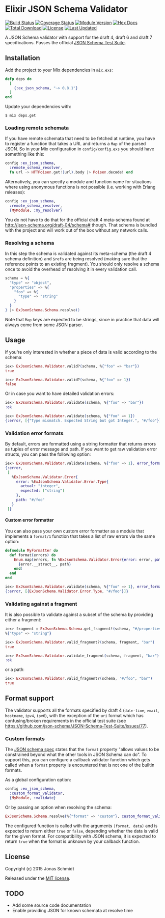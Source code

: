 # Elixir JSON Schema Validator

[![Build Status](https://travis-ci.org/jonasschmidt/ex_json_schema.svg?branch=master)](https://travis-ci.org/jonasschmidt/ex_json_schema)
[![Coverage Status](https://coveralls.io/repos/jonasschmidt/ex_json_schema/badge.svg?branch=travis-elixir-version&service=github)](https://coveralls.io/github/jonasschmidt/ex_json_schema?branch=travis-elixir-version)
[![Module Version](https://img.shields.io/hexpm/v/ex_json_schema.svg)](https://hex.pm/packages/ex_json_schema)
[![Hex Docs](https://img.shields.io/badge/hex-docs-lightgreen.svg)](https://hexdocs.pm/ex_json_schema/)
[![Total Download](https://img.shields.io/hexpm/dt/ex_json_schema.svg)](https://hex.pm/packages/ex_json_schema)
[![License](https://img.shields.io/hexpm/l/ex_json_schema.svg)](https://github.com/jonasschmidt/ex_json_schema/blob/master/LICENSE)
[![Last Updated](https://img.shields.io/github/last-commit/jonasschmidt/ex_json_schema.svg)](https://github.com/jonasschmidt/ex_json_schema/commits/master)

A JSON Schema validator with support for the draft 4, draft 6 and draft 7 specifications. Passes the official [JSON Schema Test Suite](https://github.com/json-schema/JSON-Schema-Test-Suite).

## Installation

Add the project to your Mix dependencies in `mix.exs`:

```elixir
defp deps do
  [
    {:ex_json_schema, "~> 0.8.1"}
  ]
end
```

Update your dependencies with:

```shell
$ mix deps.get
```

### Loading remote schemata

If you have remote schemata that need to be fetched at runtime, you have to register a function that takes a URL and returns a `Map` of the parsed JSON. So in your Mix configuration in `config/config.exs` you should have something like this:

```elixir
config :ex_json_schema,
  :remote_schema_resolver,
  fn url -> HTTPoison.get!(url).body |> Poison.decode! end
```

Alternatively, you can specify a module and function name for situations where using anonymous functions is not possible (i.e. working with Erlang releases):

```elixir
config :ex_json_schema,
  :remote_schema_resolver,
  {MyModule, :my_resolver}
```

You do not have to do that for the official draft 4 meta-schema found at http://json-schema.org/draft-04/schema# though. That schema is bundled with the project and will work out of the box without any network calls.

### Resolving a schema

In this step the schema is validated against its meta-schema (the draft 4 schema definition) and `$ref`s are being resolved (making sure that the reference points to an existing fragment). You should only resolve a schema once to avoid the overhead of resolving it in every validation call.

```elixir
schema = %{
  "type" => "object",
  "properties" => %{
    "foo" => %{
      "type" => "string"
    }
  }
} |> ExJsonSchema.Schema.resolve()
```

Note that `Map` keys are expected to be strings, since in practice that data will always come from some JSON parser.

## Usage

If you're only interested in whether a piece of data is valid according to the schema:

```elixir
iex> ExJsonSchema.Validator.valid?(schema, %{"foo" => "bar"})
true

iex> ExJsonSchema.Validator.valid?(schema, %{"foo" => 1})
false
```

Or in case you want to have detailed validation errors:

```elixir
iex> ExJsonSchema.Validator.validate(schema, %{"foo" => "bar"})
:ok

iex> ExJsonSchema.Validator.validate(schema, %{"foo" => 1})
{:error, [{"Type mismatch. Expected String but got Integer.", "#/foo"}]}
```

### Validation error formats

By default, errors are formatted using a string formatter that returns errors as tuples of error message and path. If you want to get raw validation error structs, you can pass the following option:

```elixir
iex> ExJsonSchema.Validator.validate(schema, %{"foo" => 1}, error_formatter: false)
{:error,
 [
   %ExJsonSchema.Validator.Error{
     error: %ExJsonSchema.Validator.Error.Type{
       actual: "integer",
       expected: ["string"]
     },
     path: "#/foo"
   }
 ]}
```

#### Custom error formatter

You can also pass your own custom error formatter as a module that implements a `format/1` function that takes a list of raw errors via the same option:

```elixir
defmodule MyFormatter do
  def format(errors) do
    Enum.map(errors, fn %ExJsonSchema.Validator.Error{error: error, path: path} ->
      {error.__struct__, path}
    end)
  end
end
```

```elixir
iex> ExJsonSchema.Validator.validate(schema, %{"foo" => 1}, error_formatter: MyFormatter)
{:error, [{ExJsonSchema.Validator.Error.Type, "#/foo"}]}
```

### Validating against a fragment

It is also possible to validate against a subset of the schema by providing either a fragment:

```elixir
iex> fragment = ExJsonSchema.Schema.get_fragment!(schema, "#/properties/foo")
%{"type" => "string"}

iex> ExJsonSchema.Validator.valid_fragment?(schema, fragment, "bar")
true

iex> ExJsonSchema.Validator.validate_fragment(schema, fragment, "bar")
:ok
```

or a path:

```elixir
iex> ExJsonSchema.Validator.valid_fragment?(schema, "#/foo", "bar")
true
```

## Format support

The validator supports all the formats specified by draft 4 (`date-time`, `email`, `hostname`, `ipv4`, `ipv6`), with the exception of the `uri` format which has confusing/broken requirements in the official test suite (see https://github.com/json-schema/JSON-Schema-Test-Suite/issues/77).

### Custom formats

The [JSON schema spec][format-spec] states that the `format` property "allows values to be constrained beyond what the other tools in JSON Schema can do". To support this, you can configure a callback validator function which gets called when a `format` property is encountered that is not one of the builtin formats.

As a global configuration option:

```elixir
config :ex_json_schema,
  :custom_format_validator,
  {MyModule, :validate}
```

Or by passing an option when resolving the schema:

```elixir
ExJsonSchema.Schema.resolve(%{"format" => "custom"}, custom_format_validator: {MyModule, :validate})
```

The configured function is called with the arguments `(format, data)` and is expected to return either `true` or `false`, depending whether the data is valid for the given format. For compatibility with JSON schema, it is expected to return `true` when the format is unknown by your callback function.

[format-spec]: https://json-schema.org/understanding-json-schema/reference/string.html#format

## License

Copyright (c) 2015 Jonas Schmidt

Released under the [MIT license](https://github.com/jonasschmidt/ex_json_schema/blob/master/LICENSE).

## TODO

* Add some source code documentation
* Enable providing JSON for known schemata at resolve time
